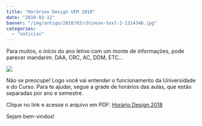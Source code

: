 ```yaml
---
title: "Horários Design UEM 2018"
date: "2018-03-12"
banner: "/img/antigo/2018/03/chinese-text-2-1314346.jpg"
categories: 
  - "noticias"
---
```




Para muitos, o início do ano letivo com um monte de informações, pode parecer mandarim. DAA, CRC, AC, DDM, ETC...

<!-- more -->

![](/img/antigo/2018/03/chinese-text-2-1314346.jpg)

Não se preocupe! Logo você vai entender o funcionamento da Universidade e do Curso. Para te ajudar, segue a grade de horários das aulas, que estão separadas por ano e semestre.

Clique no link e acesse o arquivo em PDF: [Horário Design 2018](/img/antigo/2018/03/Horário-Design-2018-1.pdf)

Sejam bem-vindos!
